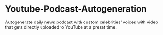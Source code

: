 # Youtube-Podcast-Autogeneration
Autogenerate daily news podcast with custom celebrities' voices with video that gets directly uploaded to YouTube at a preset time.
